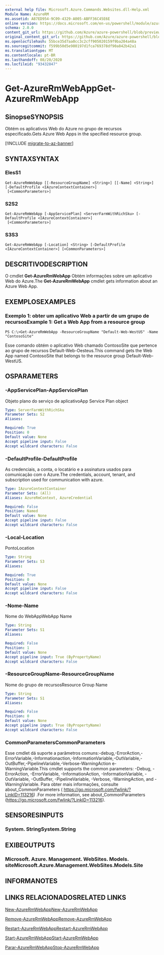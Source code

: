 ```yaml
---
external help file: Microsoft.Azure.Commands.Websites.dll-Help.xml
Module Name: AzureRM
ms.assetid: A87ED954-9C09-4329-A005-ABFF36C45E6E
online version: https://docs.microsoft.com/en-us/powershell/module/azurerm.websites/get-azurermwebapp
schema: 2.0.0
content_git_url: https://github.com/Azure/azure-powershell/blob/preview/src/ResourceManager/Websites/Commands.Websites/help/Get-AzureRmWebApp.md
original_content_git_url: https://github.com/Azure/azure-powershell/blob/preview/src/ResourceManager/Websites/Commands.Websites/help/Get-AzureRmWebApp.md
ms.openlocfilehash: 55bce35d7aa0cc3c2cff905020159f9ba204a48a
ms.sourcegitcommit: f599b50d5e980197d1fca769378df90a842b42a1
ms.translationtype: MT
ms.contentlocale: pt-BR
ms.lasthandoff: 08/20/2020
ms.locfileid: "93432847"
---
```

# <span data-ttu-id="19a4a-101">Get-AzureRmWebApp</span><span class="sxs-lookup"><span data-stu-id="19a4a-101">Get-AzureRmWebApp</span></span>

## <span data-ttu-id="19a4a-102">Sinopse</span><span class="sxs-lookup"><span data-stu-id="19a4a-102">SYNOPSIS</span></span>
<span data-ttu-id="19a4a-103">Obtém os aplicativos Web do Azure no grupo de recursos especificado.</span><span class="sxs-lookup"><span data-stu-id="19a4a-103">Gets Azure Web Apps in the specified resource group.</span></span>

[!INCLUDE [migrate-to-az-banner](../../includes/migrate-to-az-banner.md)]

## <span data-ttu-id="19a4a-104">SYNTAX</span><span class="sxs-lookup"><span data-stu-id="19a4a-104">SYNTAX</span></span>

### <span data-ttu-id="19a4a-105">Eles</span><span class="sxs-lookup"><span data-stu-id="19a4a-105">S1</span></span>
```
Get-AzureRmWebApp [[-ResourceGroupName] <String>] [[-Name] <String>] [-DefaultProfile <IAzureContextContainer>]
 [<CommonParameters>]
```

### <span data-ttu-id="19a4a-106">S2</span><span class="sxs-lookup"><span data-stu-id="19a4a-106">S2</span></span>
```
Get-AzureRmWebApp [-AppServicePlan] <ServerFarmWithRichSku> [-DefaultProfile <IAzureContextContainer>]
 [<CommonParameters>]
```

### <span data-ttu-id="19a4a-107">S3</span><span class="sxs-lookup"><span data-stu-id="19a4a-107">S3</span></span>
```
Get-AzureRmWebApp [-Location] <String> [-DefaultProfile <IAzureContextContainer>] [<CommonParameters>]
```

## <span data-ttu-id="19a4a-108">DESCRITIVO</span><span class="sxs-lookup"><span data-stu-id="19a4a-108">DESCRIPTION</span></span>
<span data-ttu-id="19a4a-109">O cmdlet **Get-AzureRmWebApp** Obtém informações sobre um aplicativo Web do Azure.</span><span class="sxs-lookup"><span data-stu-id="19a4a-109">The **Get-AzureRmWebApp** cmdlet gets information about an Azure Web App.</span></span>

## <span data-ttu-id="19a4a-110">EXEMPLOS</span><span class="sxs-lookup"><span data-stu-id="19a4a-110">EXAMPLES</span></span>

### <span data-ttu-id="19a4a-111">Exemplo 1: obter um aplicativo Web a partir de um grupo de recursos</span><span class="sxs-lookup"><span data-stu-id="19a4a-111">Example 1: Get a Web App from a resource group</span></span>
```
PS C:\>Get-AzureRmWebApp -ResourceGroupName "Default-Web-WestUS" -Name "ContosoSite"
```

<span data-ttu-id="19a4a-112">Esse comando obtém o aplicativo Web chamado ContosoSite que pertence ao grupo de recursos Default-Web-Oesteus.</span><span class="sxs-lookup"><span data-stu-id="19a4a-112">This command gets the Web App named ContosoSite that belongs to the resource group Default-Web-WestUS.</span></span>

## <span data-ttu-id="19a4a-113">OS</span><span class="sxs-lookup"><span data-stu-id="19a4a-113">PARAMETERS</span></span>

### <span data-ttu-id="19a4a-114">-AppServicePlan</span><span class="sxs-lookup"><span data-stu-id="19a4a-114">-AppServicePlan</span></span>
<span data-ttu-id="19a4a-115">Objeto plano do serviço de aplicativo</span><span class="sxs-lookup"><span data-stu-id="19a4a-115">App Service Plan object</span></span>

```yaml
Type: ServerFarmWithRichSku
Parameter Sets: S2
Aliases: 

Required: True
Position: 0
Default value: None
Accept pipeline input: False
Accept wildcard characters: False
```

### <span data-ttu-id="19a4a-116">-DefaultProfile</span><span class="sxs-lookup"><span data-stu-id="19a4a-116">-DefaultProfile</span></span>
<span data-ttu-id="19a4a-117">As credenciais, a conta, o locatário e a assinatura usados para comunicação com o Azure.</span><span class="sxs-lookup"><span data-stu-id="19a4a-117">The credentials, account, tenant, and subscription used for communication with azure.</span></span>

```yaml
Type: IAzureContextContainer
Parameter Sets: (All)
Aliases: AzureRmContext, AzureCredential

Required: False
Position: Named
Default value: None
Accept pipeline input: False
Accept wildcard characters: False
```

### <span data-ttu-id="19a4a-118">-Local</span><span class="sxs-lookup"><span data-stu-id="19a4a-118">-Location</span></span>
<span data-ttu-id="19a4a-119">Ponto</span><span class="sxs-lookup"><span data-stu-id="19a4a-119">Location</span></span>

```yaml
Type: String
Parameter Sets: S3
Aliases: 

Required: True
Position: 0
Default value: None
Accept pipeline input: False
Accept wildcard characters: False
```

### <span data-ttu-id="19a4a-120">-Nome</span><span class="sxs-lookup"><span data-stu-id="19a4a-120">-Name</span></span>
<span data-ttu-id="19a4a-121">Nome do WebApp</span><span class="sxs-lookup"><span data-stu-id="19a4a-121">WebApp Name</span></span>

```yaml
Type: String
Parameter Sets: S1
Aliases: 

Required: False
Position: 1
Default value: None
Accept pipeline input: True (ByPropertyName)
Accept wildcard characters: False
```

### <span data-ttu-id="19a4a-122">-ResourceGroupName</span><span class="sxs-lookup"><span data-stu-id="19a4a-122">-ResourceGroupName</span></span>
<span data-ttu-id="19a4a-123">Nome do grupo de recursos</span><span class="sxs-lookup"><span data-stu-id="19a4a-123">Resource Group Name</span></span>

```yaml
Type: String
Parameter Sets: S1
Aliases: 

Required: False
Position: 0
Default value: None
Accept pipeline input: True (ByPropertyName)
Accept wildcard characters: False
```

### <span data-ttu-id="19a4a-124">CommonParameters</span><span class="sxs-lookup"><span data-stu-id="19a4a-124">CommonParameters</span></span>
<span data-ttu-id="19a4a-125">Esse cmdlet dá suporte a parâmetros comuns:-debug,-ErrorAction,-ErrorVariable,-Informationaction,-InformationVariable,-OutVariable,-OutBuffer,-PipelineVariable,-Verbose-WarningAction e-WarningVariable.</span><span class="sxs-lookup"><span data-stu-id="19a4a-125">This cmdlet supports the common parameters: -Debug, -ErrorAction, -ErrorVariable, -InformationAction, -InformationVariable, -OutVariable, -OutBuffer, -PipelineVariable, -Verbose, -WarningAction, and -WarningVariable.</span></span> <span data-ttu-id="19a4a-126">Para obter mais informações, consulte about_CommonParameters ( https://go.microsoft.com/fwlink/?LinkID=113216) .</span><span class="sxs-lookup"><span data-stu-id="19a4a-126">For more information, see about_CommonParameters (https://go.microsoft.com/fwlink/?LinkID=113216).</span></span>

## <span data-ttu-id="19a4a-127">SENSORES</span><span class="sxs-lookup"><span data-stu-id="19a4a-127">INPUTS</span></span>

### <span data-ttu-id="19a4a-128">System. String</span><span class="sxs-lookup"><span data-stu-id="19a4a-128">System.String</span></span>

## <span data-ttu-id="19a4a-129">EXIBE</span><span class="sxs-lookup"><span data-stu-id="19a4a-129">OUTPUTS</span></span>

### <span data-ttu-id="19a4a-130">Microsoft. Azure. Management. WebSites. Models. site</span><span class="sxs-lookup"><span data-stu-id="19a4a-130">Microsoft.Azure.Management.WebSites.Models.Site</span></span>

## <span data-ttu-id="19a4a-131">INFORMA</span><span class="sxs-lookup"><span data-stu-id="19a4a-131">NOTES</span></span>

## <span data-ttu-id="19a4a-132">LINKS RELACIONADOS</span><span class="sxs-lookup"><span data-stu-id="19a4a-132">RELATED LINKS</span></span>

[<span data-ttu-id="19a4a-133">New-AzureRmWebApp</span><span class="sxs-lookup"><span data-stu-id="19a4a-133">New-AzureRmWebApp</span></span>](./New-AzureRmWebApp.md)

[<span data-ttu-id="19a4a-134">Remove-AzureRmWebApp</span><span class="sxs-lookup"><span data-stu-id="19a4a-134">Remove-AzureRmWebApp</span></span>](./Remove-AzureRmWebApp.md)

[<span data-ttu-id="19a4a-135">Restart-AzureRmWebApp</span><span class="sxs-lookup"><span data-stu-id="19a4a-135">Restart-AzureRmWebApp</span></span>](./Restart-AzureRmWebApp.md)

[<span data-ttu-id="19a4a-136">Start-AzureRmWebApp</span><span class="sxs-lookup"><span data-stu-id="19a4a-136">Start-AzureRmWebApp</span></span>](./Start-AzureRmWebApp.md)

[<span data-ttu-id="19a4a-137">Parar-AzureRmWebApp</span><span class="sxs-lookup"><span data-stu-id="19a4a-137">Stop-AzureRmWebApp</span></span>](./Stop-AzureRmWebApp.md)


